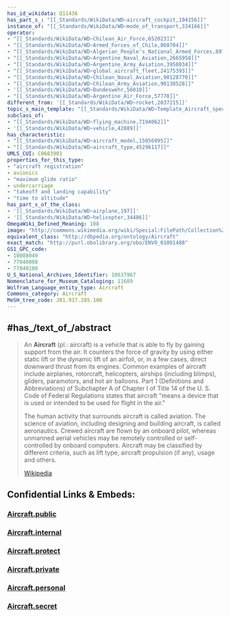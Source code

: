 ```yaml
---
has_id_wikidata: Q11436
has_part_s_: "[[_Standards/WikiData/WD~aircraft_cockpit,194156]]"
instance_of: "[[_Standards/WikiData/WD~mode_of_transport,334166]]"
operator:
- "[[_Standards/WikiData/WD~Chilean_Air_Force,652023]]"
- "[[_Standards/WikiData/WD~Armed_Forces_of_Chile,860704]]"
- "[[_Standards/WikiData/WD~Algerian_People's_National_Armed_Forces,897700]]"
- "[[_Standards/WikiData/WD~Argentine_Naval_Aviation,2665958]]"
- "[[_Standards/WikiData/WD~Argentine_Army_Aviation,3958034]]"
- "[[_Standards/WikiData/WD~global_aircraft_fleet,24175393]]"
- "[[_Standards/WikiData/WD~Chilean_Naval_Aviation,90128770]]"
- "[[_Standards/WikiData/WD~Chilean_Army_Aviation,90130528]]"
- '[[_Standards/WikiData/WD~Bundeswehr,56010]]'
- "[[_Standards/WikiData/WD~Argentine_Air_Force,57770]]"
different_from: '[[_Standards/WikiData/WD~rocket,2037215]]'
topic_s_main_template: "[[_Standards/WikiData/WD~Template_Aircraft_specifications,6672945]]"
subclass_of:
- "[[_Standards/WikiData/WD~flying_machine,7194062]]"
- '[[_Standards/WikiData/WD~vehicle,42889]]'
has_characteristic:
- "[[_Standards/WikiData/WD~aircraft_model,15056995]]"
- "[[_Standards/WikiData/WD~aircraft_type,45296117]]"
UMLS_CUI: C0683901
properties_for_this_type:
- "aircraft registration"
- avionics
- "maximum glide ratio"
- undercarriage
- "takeoff and landing capability"
- "time to altitude"
has_part_s_of_the_class:
- '[[_Standards/WikiData/WD~airplane,197]]'
- '[[_Standards/WikiData/WD~helicopter,34486]]'
OmegaWiki_Defined_Meaning: 108
image: "http://commons.wikimedia.org/wiki/Special:FilePath/Collection%20of%20military%20aircraft.jpg"
equivalent_class: "http://dbpedia.org/ontology/Aircraft"
exact_match: "http://purl.obolibrary.org/obo/ENVO_01001488"
GS1_GPC_code:
- 10008049
- 77040000
- 77040100
U_S_National_Archives_Identifier: 10637967
Nomenclature_for_Museum_Cataloging: 11689
Wolfram_Language_entity_type: Aircraft
Commons_category: Aircraft
MeSH_tree_code: J01.937.285.100
---
```


## #has_/text_of_/abstract 

> An **Aircraft** (pl.: aircraft) is a vehicle that is able to fly by gaining support from the air. It counters the force of gravity by using either static lift or the dynamic lift of an airfoil, or, in a few cases, direct downward thrust from its engines. Common examples of aircraft include airplanes, rotorcraft, helicopters, airships (including blimps), gliders, paramotors, and hot air balloons. Part 1  (Definitions and Abbreviations) of Subchapter A of Chapter I of Title 14 of the U. S. Code of Federal Regulations states that aircraft "means a device that is used or intended to be used for flight in the air."
>
> The human activity that surrounds aircraft is called aviation. The science of aviation, including designing and building aircraft, is called aeronautics. Crewed aircraft are flown by an onboard pilot, whereas unmanned aerial vehicles may be remotely controlled or self-controlled by onboard computers. Aircraft may be classified by different criteria, such as lift type, aircraft propulsion (if any), usage and others.
>
> [Wikipedia](https://en.wikipedia.org/wiki/Aircraft) 





## Confidential Links & Embeds: 

### [Aircraft.public](/_public\Technology\Aviation/Aircraft.public.md) 

### [Aircraft.internal](/_internal\Technology\Aviation/Aircraft.internal.md) 

### [Aircraft.protect](/_protect\Technology\Aviation/Aircraft.protect.md) 

### [Aircraft.private](/_private\Technology\Aviation/Aircraft.private.md) 

### [Aircraft.personal](/_personal\Technology\Aviation/Aircraft.personal.md) 

### [Aircraft.secret](/_secret\Technology\Aviation/Aircraft.secret.md)

